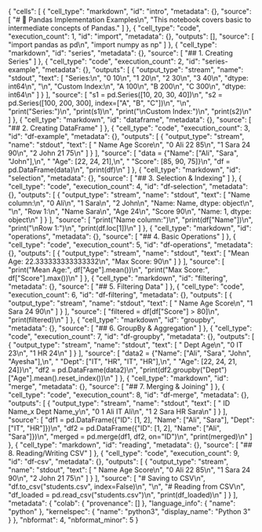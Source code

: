 {
  "cells": [
    {
      "cell_type": "markdown",
      "id": "intro",
      "metadata": {},
      "source": [
        "# 📘 Pandas Implementation Examples\n",
        "This notebook covers basic to intermediate concepts of Pandas."
      ]
    },
    {
      "cell_type": "code",
      "execution_count": 1,
      "id": "import",
      "metadata": {},
      "outputs": [],
      "source": [
        "import pandas as pd\n",
        "import numpy as np"
      ]
    },
    {
      "cell_type": "markdown",
      "id": "series",
      "metadata": {},
      "source": [
        "## 1. Creating Series"
      ]
    },
    {
      "cell_type": "code",
      "execution_count": 2,
      "id": "series-example",
      "metadata": {},
      "outputs": [
        {
          "output_type": "stream",
          "name": "stdout",
          "text": [
            "Series:\n",
            "0    10\n",
            "1    20\n",
            "2    30\n",
            "3    40\n",
            "dtype: int64\n",
            "\n",
            "Custom Index:\n",
            "A    100\n",
            "B    200\n",
            "C    300\n",
            "dtype: int64\n"
          ]
        }
      ],
      "source": [
        "s1 = pd.Series([10, 20, 30, 40])\n",
        "s2 = pd.Series([100, 200, 300], index=[\"A\", \"B\", \"C\"])\n",
        "\n",
        "print(\"Series:\")\n",
        "print(s1)\n",
        "print(\"\\nCustom Index:\")\n",
        "print(s2)\n"
      ]
    },
    {
      "cell_type": "markdown",
      "id": "dataframe",
      "metadata": {},
      "source": [
        "## 2. Creating DataFrame"
      ]
    },
    {
      "cell_type": "code",
      "execution_count": 3,
      "id": "df-example",
      "metadata": {},
      "outputs": [
        {
          "output_type": "stream",
          "name": "stdout",
          "text": [
            "   Name  Age  Score\n",
            "0  Ali   22     85\n",
            "1  Sara  24     90\n",
            "2  John  21     75\n"
          ]
        }
      ],
      "source": [
        "data = {\"Name\": [\"Ali\", \"Sara\", \"John\"],\n",
        "        \"Age\": [22, 24, 21],\n",
        "        \"Score\": [85, 90, 75]}\n",
        "df = pd.DataFrame(data)\n",
        "print(df)\n"
      ]
    },
    {
      "cell_type": "markdown",
      "id": "selection",
      "metadata": {},
      "source": [
        "## 3. Selection & Indexing"
      ]
    },
    {
      "cell_type": "code",
      "execution_count": 4,
      "id": "df-selection",
      "metadata": {},
      "outputs": [
        {
          "output_type": "stream",
          "name": "stdout",
          "text": [
            "Name column:\n",
            "0     Ali\n",
            "1    Sara\n",
            "2    John\n",
            "Name: Name, dtype: object\n",
            "\n",
            "Row 1:\n",
            "Name     Sara\n",
            "Age        24\n",
            "Score      90\n",
            "Name: 1, dtype: object\n"
          ]
        }
      ],
      "source": [
        "print(\"Name column:\")\n",
        "print(df[\"Name\"])\n",
        "print(\"\\nRow 1:\")\n",
        "print(df.loc[1])\n"
      ]
    },
    {
      "cell_type": "markdown",
      "id": "operations",
      "metadata": {},
      "source": [
        "## 4. Basic Operations"
      ]
    },
    {
      "cell_type": "code",
      "execution_count": 5,
      "id": "df-operations",
      "metadata": {},
      "outputs": [
        {
          "output_type": "stream",
          "name": "stdout",
          "text": [
            "Mean Age: 22.333333333333332\n",
            "Max Score: 90\n"
          ]
        }
      ],
      "source": [
        "print(\"Mean Age:\", df[\"Age\"].mean())\n",
        "print(\"Max Score:\", df[\"Score\"].max())\n"
      ]
    },
    {
      "cell_type": "markdown",
      "id": "filtering",
      "metadata": {},
      "source": [
        "## 5. Filtering Data"
      ]
    },
    {
      "cell_type": "code",
      "execution_count": 6,
      "id": "df-filtering",
      "metadata": {},
      "outputs": [
        {
          "output_type": "stream",
          "name": "stdout",
          "text": [
            "   Name  Age  Score\n",
            "1  Sara   24     90\n"
          ]
        }
      ],
      "source": [
        "filtered = df[df[\"Score\"] > 80]\n",
        "print(filtered)\n"
      ]
    },
    {
      "cell_type": "markdown",
      "id": "groupby",
      "metadata": {},
      "source": [
        "## 6. GroupBy & Aggregation"
      ]
    },
    {
      "cell_type": "code",
      "execution_count": 7,
      "id": "df-groupby",
      "metadata": {},
      "outputs": [
        {
          "output_type": "stream",
          "name": "stdout",
          "text": [
            "  Dept  Age\n",
            "0    IT   23\n",
            "1   HR   24\n"
          ]
        }
      ],
      "source": [
        "data2 = {\"Name\": [\"Ali\", \"Sara\", \"John\", \"Ayesha\"],\n",
        "         \"Dept\": [\"IT\", \"HR\", \"IT\", \"HR\"],\n",
        "         \"Age\": [22, 24, 21, 24]}\n",
        "df2 = pd.DataFrame(data2)\n",
        "print(df2.groupby(\"Dept\")[\"Age\"].mean().reset_index())\n"
      ]
    },
    {
      "cell_type": "markdown",
      "id": "merge",
      "metadata": {},
      "source": [
        "## 7. Merging & Joining"
      ]
    },
    {
      "cell_type": "code",
      "execution_count": 8,
      "id": "df-merge",
      "metadata": {},
      "outputs": [
        {
          "output_type": "stream",
          "name": "stdout",
          "text": [
            "   ID Name_x Dept Name_y\n",
            "0   1   Ali   IT   Ali\n",
            "1   2   Sara   HR   Sara\n"
          ]
        }
      ],
      "source": [
        "df1 = pd.DataFrame({\"ID\": [1, 2], \"Name\": [\"Ali\", \"Sara\"], \"Dept\": [\"IT\", \"HR\"]})\n",
        "df2 = pd.DataFrame({\"ID\": [1, 2], \"Name\": [\"Ali\", \"Sara\"]})\n",
        "merged = pd.merge(df1, df2, on=\"ID\")\n",
        "print(merged)\n"
      ]
    },
    {
      "cell_type": "markdown",
      "id": "reading",
      "metadata": {},
      "source": [
        "## 8. Reading/Writing CSV"
      ]
    },
    {
      "cell_type": "code",
      "execution_count": 9,
      "id": "df-csv",
      "metadata": {},
      "outputs": [
        {
          "output_type": "stream",
          "name": "stdout",
          "text": [
            "   Name  Age  Score\n",
            "0  Ali   22     85\n",
            "1  Sara  24     90\n",
            "2  John  21     75\n"
          ]
        }
      ],
      "source": [
        "# Saving to CSV\n",
        "df.to_csv(\"students.csv\", index=False)\n",
        "\n",
        "# Reading from CSV\n",
        "df_loaded = pd.read_csv(\"students.csv\")\n",
        "print(df_loaded)\n"
      ]
    }
  ],
  "metadata": {
    "colab": {
      "provenance": []
    },
    "language_info": {
      "name": "python"
    },
    "kernelspec": {
      "name": "python3",
      "display_name": "Python 3"
    }
  },
  "nbformat": 4,
  "nbformat_minor": 5
}
